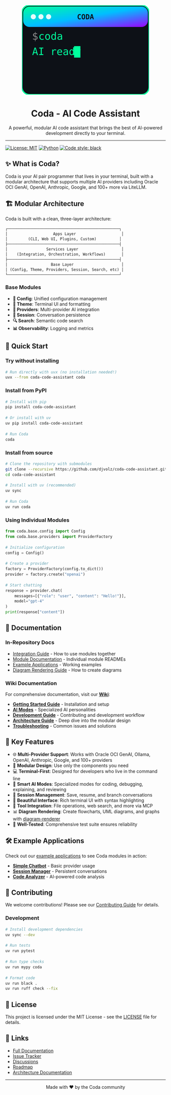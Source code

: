 <div align="center">
  <img src="assets/logos/coda-terminal-logo.svg" alt="Coda Terminal Logo" width="400" height="280">
  
  # Coda - AI Code Assistant
  
  A powerful, modular AI code assistant that brings the best of AI-powered development directly to your terminal.
</div>

---

[![License: MIT](https://img.shields.io/badge/License-MIT-yellow.svg)](https://opensource.org/licenses/MIT)
[![Python](https://img.shields.io/badge/python-3.11+-blue.svg)](https://www.python.org/downloads/)
[![Code style: black](https://img.shields.io/badge/code%20style-black-000000.svg)](https://github.com/psf/black)

## ✨ What is Coda?

Coda is your AI pair programmer that lives in your terminal, built with a modular architecture that supports multiple AI providers including Oracle OCI GenAI, OpenAI, Anthropic, Google, and 100+ more via LiteLLM.

## 🏗️ Modular Architecture

Coda is built with a clean, three-layer architecture:

```
┌─────────────────────────────────────────────────┐
│                    Apps Layer                    │
│         (CLI, Web UI, Plugins, Custom)          │
├─────────────────────────────────────────────────┤
│                 Services Layer                   │
│    (Integration, Orchestration, Workflows)       │
├─────────────────────────────────────────────────┤
│                   Base Layer                     │
│ (Config, Theme, Providers, Session, Search, etc) │
└─────────────────────────────────────────────────┘
```

### Base Modules

- **🔧 Config**: Unified configuration management
- **🎨 Theme**: Terminal UI and formatting
- **🤖 Providers**: Multi-provider AI integration
- **💬 Session**: Conversation persistence
- **🔍 Search**: Semantic code search
- **📊 Observability**: Logging and metrics

## 🚀 Quick Start

### Try without installing

```bash
# Run directly with uvx (no installation needed!)
uvx --from coda-code-assistant coda
```

### Install from PyPI

```bash
# Install with pip
pip install coda-code-assistant

# Or install with uv
uv pip install coda-code-assistant

# Run Coda
coda
```

### Install from source

```bash
# Clone the repository with submodules
git clone --recursive https://github.com/djvolz/coda-code-assistant.git
cd coda-code-assistant

# Install with uv (recommended)
uv sync

# Run Coda
uv run coda
```

### Using Individual Modules

```python
from coda.base.config import Config
from coda.base.providers import ProviderFactory

# Initialize configuration
config = Config()

# Create a provider
factory = ProviderFactory(config.to_dict())
provider = factory.create("openai")

# Start chatting
response = provider.chat(
    messages=[{"role": "user", "content": "Hello!"}],
    model="gpt-4"
)
print(response["content"])
```

## 📖 Documentation

### In-Repository Docs
- [Integration Guide](docs/integration-guide.md) - How to use modules together
- [Module Documentation](coda/base/) - Individual module READMEs
- [Example Applications](tests/examples/) - Working examples
- [Diagram Rendering Guide](docs/guides/diagram-rendering.md) - How to create diagrams

### Wiki Documentation
For comprehensive documentation, visit our **[Wiki](https://github.com/djvolz/coda-code-assistant/wiki)**:

- **[Getting Started Guide](https://github.com/djvolz/coda-code-assistant/wiki/Getting-Started)** - Installation and setup
- **[AI Modes](https://github.com/djvolz/coda-code-assistant/wiki/AI-Modes)** - Specialized AI personalities
- **[Development Guide](https://github.com/djvolz/coda-code-assistant/wiki/Development-Guide)** - Contributing and development workflow
- **[Architecture Guide](https://github.com/djvolz/coda-code-assistant/wiki/Architecture)** - Deep dive into the modular design
- **[Troubleshooting](https://github.com/djvolz/coda-code-assistant/wiki/Troubleshooting)** - Common issues and solutions

## 🎯 Key Features

- 🌐 **Multi-Provider Support**: Works with Oracle OCI GenAI, Ollama, OpenAI, Anthropic, Google, and 100+ providers
- 🧩 **Modular Design**: Use only the components you need
- 💻 **Terminal-First**: Designed for developers who live in the command line
- 🧠 **Smart AI Modes**: Specialized modes for coding, debugging, explaining, and reviewing
- 💾 **Session Management**: Save, resume, and branch conversations
- 🎨 **Beautiful Interface**: Rich terminal UI with syntax highlighting
- 🔧 **Tool Integration**: File operations, web search, and more via MCP
- 📊 **Diagram Rendering**: Create flowcharts, UML diagrams, and graphs with [diagram-renderer](https://github.com/djvolz/diagram-renderer)
- 🧪 **Well-Tested**: Comprehensive test suite ensures reliability

## 🛠️ Example Applications

Check out our [example applications](tests/examples/) to see Coda modules in action:

- **[Simple Chatbot](tests/examples/simple_chatbot/)** - Basic provider usage
- **[Session Manager](tests/examples/session_manager/)** - Persistent conversations
- **[Code Analyzer](tests/examples/code_analyzer/)** - AI-powered code analysis

## 🤝 Contributing

We welcome contributions! Please see our [Contributing Guide](CONTRIBUTING.md) for details.

### Development

```bash
# Install development dependencies
uv sync --dev

# Run tests
uv run pytest

# Run type checks
uv run mypy coda

# Format code
uv run black .
uv run ruff check --fix
```

## 📄 License

This project is licensed under the MIT License - see the [LICENSE](LICENSE) file for details.

## 🔗 Links

- [Full Documentation](https://github.com/djvolz/coda-code-assistant/wiki)
- [Issue Tracker](https://github.com/djvolz/coda-code-assistant/issues)
- [Discussions](https://github.com/djvolz/coda-code-assistant/discussions)
- [Roadmap](https://github.com/djvolz/coda-code-assistant/blob/main/ROADMAP.md)
- [Architecture Documentation](docs/architecture/)

---

<p align="center">Made with ❤️ by the Coda community</p>